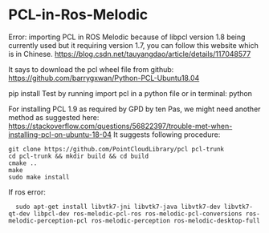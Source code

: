 # PCL-in-Ros-Melodic

Error: importing PCL in ROS Melodic because of libpcl version 1.8 being currently used but it requiring version 1.7, you can follow this website which is in Chinese. https://blog.csdn.net/tauyangdao/article/details/117048577

It says to download the pcl wheel file from github:  https://github.com/barrygxwan/Python-PCL-Ubuntu18.04

pip install <the downloaded file>
Test by running import pcl in a python file or in terminal: python
  
For installing PCL 1.9 as required by GPD by ten Pas, we might need another method as suggested here: https://stackoverflow.com/questions/56822397/trouble-met-when-installing-pcl-on-ubuntu-18-04
It suggests following procedure:
```
git clone https://github.com/PointCloudLibrary/pcl pcl-trunk
cd pcl-trunk && mkdir build && cd build
cmake ..
make
sudo make install
```
If ros error:
```
  sudo apt-get install libvtk7-jni libvtk7-java libvtk7-dev libvtk7-qt-dev libpcl-dev ros-melodic-pcl-ros ros-melodic-pcl-conversions ros-melodic-perception-pcl ros-melodic-perception ros-melodic-desktop-full
```
